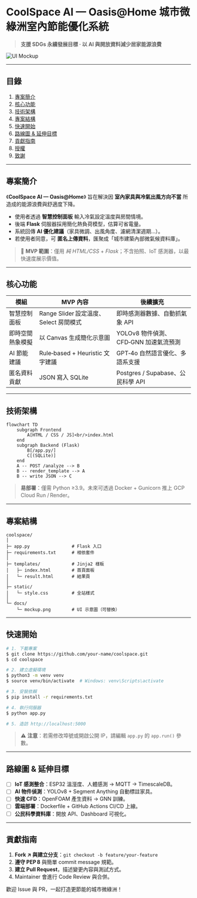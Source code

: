 # CoolSpace AI — Oasis\@Home  城市微綠洲室內節能優化系統

> **支援 SDGs 永續發展目標 · 以 AI 與開放資料減少居家能源浪費**

![UI Mockup](docs/mockup.png)

---

## 目錄

1. [專案簡介](#專案簡介)
2. [核心功能](#核心功能)
3. [技術架構](#技術架構)
4. [專案結構](#專案結構)
5. [快速開始](#快速開始)
6. [路線圖 & 延伸目標](#路線圖--延伸目標)
7. [貢獻指南](#貢獻指南)
8. [授權](#授權)
9. [致謝](#致謝)

---

## 專案簡介

《**CoolSpace AI — Oasis\@Home**》 旨在解決因 **室內家具與冷氣出風方向不當** 所造成的能源浪費與舒適度下降。

* 使用者透過 **智慧控制面板** 輸入冷氣設定溫度與房間情境。
* 後端 **Flask** 伺服器採用簡化熱負荷模型，估算可省電量。
* 系統回傳 **AI 優化建議**（家具微調、出風角度、濾網清潔週期…）。
* 若使用者同意，可 **匿名上傳資料**，匯聚成「城市建築內部微氣候資料庫」。

> 🎯 **MVP 範圍**：僅用 *純 HTML/CSS* + *Flask*；不含拍照、IoT 感測器，以最快速度展示價值。

---

## 核心功能

| 模組       | MVP 內容                        | 後續擴充                         |
| -------- | ----------------------------- | ---------------------------- |
| 智慧控制面板   | Range Slider 設定溫度、Select 房間模式 | 即時感測器數據、自動抓氣象 API            |
| 即時空間熱象模擬 | 以 Canvas 生成簡化示意圖              | YOLOv8 物件偵測、CFD‑GNN 加速氣流預測   |
| AI 節能建議  | Rule‑based + Heuristic 文字建議   | GPT‑4o 自然語言優化、多語系支援          |
| 匿名資料貢獻   | JSON 寫入 SQLite                | Postgres / Supabase、公民科學 API |

---

## 技術架構

```mermaid
flowchart TD
    subgraph Frontend
        A[HTML / CSS / JS]<br/>index.html
    end
    subgraph Backend (Flask)
        B[/app.py/]
        C[(SQLite)]
    end
    A -- POST /analyze --> B
    B -- render_template --> A
    B -- write JSON --> C
```

> **易部署**：僅需 Python ≥3.9。未來可透過 Docker + Gunicorn 推上 GCP Cloud Run / Render。

---

## 專案結構

```
coolspace/
│
├─ app.py                # Flask 入口
├─ requirements.txt      # 相依套件
│
├─ templates/            # Jinja2 樣板
│   ├─ index.html        # 首頁面板
│   └─ result.html       # 結果頁
│
├─ static/
│   └─ style.css         # 全站樣式
│
└─ docs/
    └─ mockup.png        # UI 示意圖（可替換）
```

---

## 快速開始

```bash
# 1. 下載專案
$ git clone https://github.com/your‑name/coolspace.git
$ cd coolspace

# 2. 建立虛擬環境
$ python3 -m venv venv
$ source venv/bin/activate  # Windows: venv\Scripts\activate

# 3. 安裝依賴
$ pip install -r requirements.txt

# 4. 執行伺服器
$ python app.py

# 5. 造訪 http://localhost:5000
```

> ⚠️ **注意**：若需修改埠號或開啟公開 IP，請編輯 `app.py` 的 `app.run()` 參數。

---

## 路線圖 & 延伸目標

* [ ] **IoT 感測整合**：ESP32 溫溼度、人體感測 → MQTT → TimescaleDB。
* [ ] **AI 物件偵測**：YOLOv8 + Segment Anything 自動標註家具。
* [ ] **快速 CFD**：OpenFOAM 產生資料 → GNN 訓練。
* [ ] **雲端部署**：Dockerfile + GitHub Actions CI/CD 上線。
* [ ] **公民科學資料庫**：開放 API、Dashboard 可視化。

---

## 貢獻指南

1. **Fork ↗ 與建立分支**：`git checkout -b feature/your‑feature`
2. **遵守 PEP 8** 與簡單 commit message 規範。
3. **建立 Pull Request**，描述變更內容與測試方式。
4. Maintainer 會進行 Code Review 與合併。

歡迎 Issue 與 PR，一起打造更節能的城市微綠洲！